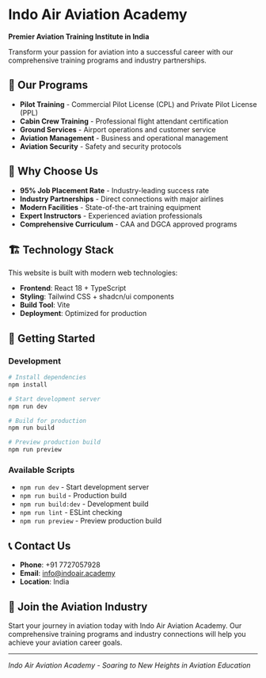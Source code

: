 # Indo Air Aviation Academy

**Premier Aviation Training Institute in India**

Transform your passion for aviation into a successful career with our comprehensive training programs and industry partnerships.

## 🚁 Our Programs

- **Pilot Training** - Commercial Pilot License (CPL) and Private Pilot License (PPL)
- **Cabin Crew Training** - Professional flight attendant certification
- **Ground Services** - Airport operations and customer service
- **Aviation Management** - Business and operational management
- **Aviation Security** - Safety and security protocols

## 🎯 Why Choose Us

- **95% Job Placement Rate** - Industry-leading success rate
- **Industry Partnerships** - Direct connections with major airlines
- **Modern Facilities** - State-of-the-art training equipment
- **Expert Instructors** - Experienced aviation professionals
- **Comprehensive Curriculum** - CAA and DGCA approved programs

## 🏗️ Technology Stack

This website is built with modern web technologies:

- **Frontend**: React 18 + TypeScript
- **Styling**: Tailwind CSS + shadcn/ui components
- **Build Tool**: Vite
- **Deployment**: Optimized for production

## 🚀 Getting Started

### Development

```bash
# Install dependencies
npm install

# Start development server
npm run dev

# Build for production
npm run build

# Preview production build
npm run preview
```

### Available Scripts

- `npm run dev` - Start development server
- `npm run build` - Production build
- `npm run build:dev` - Development build
- `npm run lint` - ESLint checking
- `npm run preview` - Preview production build

## 📞 Contact Us

- **Phone**: +91 7727057928
- **Email**: info@indoair.academy
- **Location**: India

## 🌟 Join the Aviation Industry

Start your journey in aviation today with Indo Air Aviation Academy. Our comprehensive training programs and industry connections will help you achieve your aviation career goals.

---

*Indo Air Aviation Academy - Soaring to New Heights in Aviation Education*
